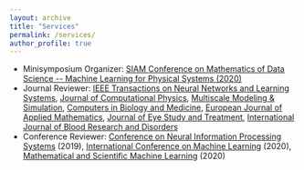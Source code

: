```yaml
---
layout: archive
title: "Services"
permalink: /services/
author_profile: true
---
```


- Minisymposium Organizer: [SIAM Conference on Mathematics of Data Science -- Machine Learning for Physical Systems (2020)](https://www.siam.org/conferences/cm/conference/mds20)
- Journal Reviewer: [IEEE Transactions on Neural Networks and Learning Systems](https://cis.ieee.org/publications/t-neural-networks-and-learning-systems), [Journal of Computational Physics](https://www.journals.elsevier.com/journal-of-computational-physics), [Multiscale Modeling & Simulation](https://www.siam.org/publications/journals/multiscale-modeling-and-simulation-a-siam-interdisciplinary-journal-mms), [Computers in Biology and Medicine](https://www.journals.elsevier.com/computers-in-biology-and-medicine), [European Journal of Applied Mathematics](https://www.cambridge.org/core/journals/european-journal-of-applied-mathematics), [Journal of Eye Study and Treatment](https://ocimumpublishers.com/journal/eye-study-treatment), [International Journal of Blood Research and Disorders](https://www.clinmedjournals.org/International-Journal-of-Blood-Research-and-Disorders.php?jid=ijbrd)
- Conference Reviewer: [Conference on Neural Information Processing Systems](https://nips.cc/) (2019), [International Conference on Machine Learning](https://icml.cc/) (2020), [Mathematical and Scientific Machine Learning](http://www.smartchair.org/hp/MSML2020) (2020)
